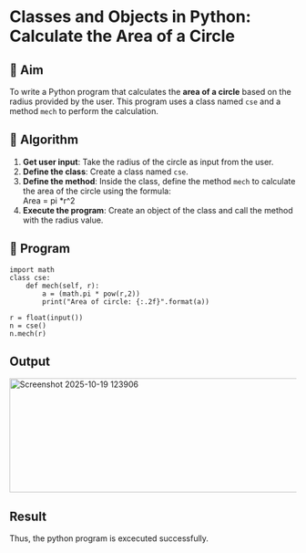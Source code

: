 # Classes and Objects in Python: Calculate the Area of a Circle

## 🎯 Aim
To write a Python program that calculates the **area of a circle** based on the radius provided by the user. This program uses a class named `cse` and a method `mech` to perform the calculation.

## 🧠 Algorithm
1. **Get user input**: Take the radius of the circle as input from the user.
2. **Define the class**: Create a class named `cse`.
3. **Define the method**: Inside the class, define the method `mech` to calculate the area of the circle using the formula:  
   Area = pi *r^2 
4. **Execute the program**: Create an object of the class and call the method with the radius value.

## 🧾 Program
```
import math
class cse:
    def mech(self, r):
        a = (math.pi * pow(r,2))
        print("Area of circle: {:.2f}".format(a))
        
r = float(input())
n = cse()
n.mech(r)
```

## Output
<img width="635" height="200" alt="Screenshot 2025-10-19 123906" src="https://github.com/user-attachments/assets/2d953903-c343-4953-bb03-eae557f1480e" />

## Result
Thus, the python program is excecuted successfully.

